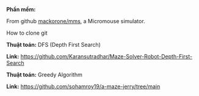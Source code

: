 **Phần mềm:**

From github [mackorone/mms](https://github.com/mackorone/mms), a Micromouse simulator.

How to clone git

**Thuật toán:** DFS (Depth First Search)

**Link:** https://github.com/Karansutradhar/Maze-Solver-Robot-Depth-First-Search

**Thuật toán:** Greedy Algorithm

**Link:** https://github.com/sohamroy19/a-maze-jerry/tree/main

